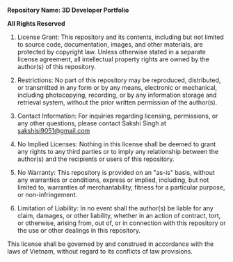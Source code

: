 **Repository Name: 3D Developer Portfolio**


**All Rights Reserved**

1. License Grant:
   This repository and its contents, including but not limited to source code, documentation, images, and other materials, are protected by copyright law. Unless otherwise stated in a separate license agreement, all intellectual property rights are owned by the author(s) of this repository.

2. Restrictions:
   No part of this repository may be reproduced, distributed, or transmitted in any form or by any means, electronic or mechanical, including photocopying, recording, or by any information storage and retrieval system, without the prior written permission of the author(s).

3. Contact Information:
   For inquiries regarding licensing, permissions, or any other questions, please contact Sakshi Singh at sakshisi9051@gmail.com

4. No Implied Licenses:
   Nothing in this license shall be deemed to grant any rights to any third parties or to imply any relationship between the author(s) and the recipients or users of this repository.

5. No Warranty:
   This repository is provided on an "as-is" basis, without any warranties or conditions, express or implied, including, but not limited to, warranties of merchantability, fitness for a particular purpose, or non-infringement.

6. Limitation of Liability:
   In no event shall the author(s) be liable for any claim, damages, or other liability, whether in an action of contract, tort, or otherwise, arising from, out of, or in connection with this repository or the use or other dealings in this repository.

This license shall be governed by and construed in accordance with the laws of Vietnam, without regard to its conflicts of law provisions.
